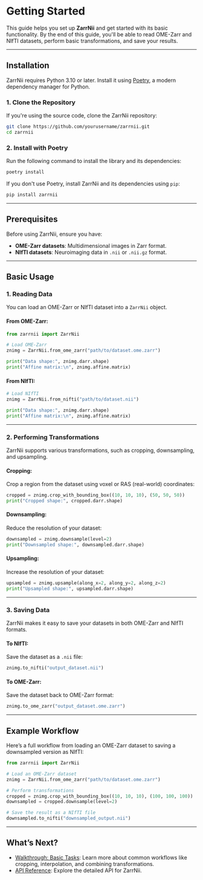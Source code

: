 # Getting Started

This guide helps you set up **ZarrNii** and get started with its basic functionality. By the end of this guide, you'll be able to read OME-Zarr and NIfTI datasets, perform basic transformations, and save your results.

---

## Installation

ZarrNii requires Python 3.10 or later. Install it using [Poetry](https://python-poetry.org/), a modern dependency manager for Python.

### **1. Clone the Repository**
If you're using the source code, clone the ZarrNii repository:
```bash
git clone https://github.com/yourusername/zarrnii.git
cd zarrnii
```

### **2. Install with Poetry**
Run the following command to install the library and its dependencies:
```bash
poetry install
```

If you don't use Poetry, install ZarrNii and its dependencies using `pip`:
```bash
pip install zarrnii
```

---

## Prerequisites

Before using ZarrNii, ensure you have:
- **OME-Zarr datasets**: Multidimensional images in Zarr format.
- **NIfTI datasets**: Neuroimaging data in `.nii` or `.nii.gz` format.

---

## Basic Usage

### **1. Reading Data**

You can load an OME-Zarr or NIfTI dataset into a `ZarrNii` object.

#### **From OME-Zarr**:
```python
from zarrnii import ZarrNii

# Load OME-Zarr
znimg = ZarrNii.from_ome_zarr("path/to/dataset.ome.zarr")

print("Data shape:", znimg.darr.shape)
print("Affine matrix:\n", znimg.affine.matrix)
```

#### **From NIfTI**:
```python
# Load NIfTI
znimg = ZarrNii.from_nifti("path/to/dataset.nii")

print("Data shape:", znimg.darr.shape)
print("Affine matrix:\n", znimg.affine.matrix)
```

---

### **2. Performing Transformations**

ZarrNii supports various transformations, such as cropping, downsampling, and upsampling.

#### **Cropping**:
Crop a region from the dataset using voxel or RAS (real-world) coordinates:
```python
cropped = znimg.crop_with_bounding_box((10, 10, 10), (50, 50, 50))
print("Cropped shape:", cropped.darr.shape)
```

#### **Downsampling**:
Reduce the resolution of your dataset:
```python
downsampled = znimg.downsample(level=2)
print("Downsampled shape:", downsampled.darr.shape)
```

#### **Upsampling**:
Increase the resolution of your dataset:
```python
upsampled = znimg.upsample(along_x=2, along_y=2, along_z=2)
print("Upsampled shape:", upsampled.darr.shape)
```

---

### **3. Saving Data**

ZarrNii makes it easy to save your datasets in both OME-Zarr and NIfTI formats.

#### **To NIfTI**:
Save the dataset as a `.nii` file:
```python
znimg.to_nifti("output_dataset.nii")
```

#### **To OME-Zarr**:
Save the dataset back to OME-Zarr format:
```python
znimg.to_ome_zarr("output_dataset.ome.zarr")
```

---

## Example Workflow

Here’s a full workflow from loading an OME-Zarr dataset to saving a downsampled version as NIfTI:

```python
from zarrnii import ZarrNii

# Load an OME-Zarr dataset
znimg = ZarrNii.from_ome_zarr("path/to/dataset.ome.zarr")

# Perform transformations
cropped = znimg.crop_with_bounding_box((10, 10, 10), (100, 100, 100))
downsampled = cropped.downsample(level=2)

# Save the result as a NIfTI file
downsampled.to_nifti("downsampled_output.nii")
```

---

## What’s Next?

- [Walkthrough: Basic Tasks](basic_tasks.md): Learn more about common workflows like cropping, interpolation, and combining transformations.
- [API Reference](../reference.md): Explore the detailed API for ZarrNii.

